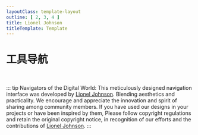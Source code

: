 ```yaml
---
layoutClass: template-layout
outline: [ 2, 3, 4 ]
title: Lionel Johnson
titleTemplate: Template
---
```


<script setup>
import { NAV_DATA } from './data'
</script>
<style src="./index.scss"></style>

# 工具导航

<MNavLinks v-for="{title, items} in NAV_DATA" :title="title" :items="items"></MNavLinks>

<br/>

::: tip
Navigators of the Digital World: This meticulously designed navigation interface was developed by [Lionel Johnson](https://github.com/PrettiestFairy).
Blending aesthetics and practicality. We encourage and appreciate the innovation and spirit of sharing among community members.
If you have used our designs in your projects or have been inspired by them,
Please follow copyright regulations and retain the original copyright notice,
in recognition of our efforts and the contributions of [Lionel Johnson](https://github.com/PrettiestFairy).
:::
